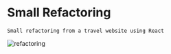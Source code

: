 # Small Refactoring

    Small refactoring from a travel website using React

![refactoring](/refactoring.png)
